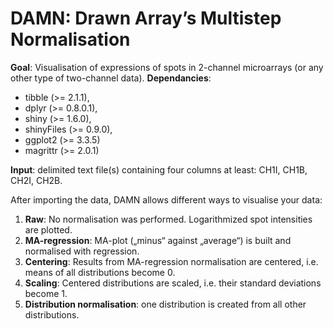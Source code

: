 # DAMN: Drawn Array’s Multistep Normalisation
**Goal**: Visualisation of  expressions of spots in 2-channel microarrays (or any other type of two-channel data).
**Dependancies**:
- tibble (>= 2.1.1),
- dplyr (>= 0.8.0.1),
- shiny (>= 1.6.0),
- shinyFiles (>= 0.9.0),
- ggplot2 (>= 3.3.5)
- magrittr (>= 2.0.1)

**Input**: delimited text file(s) containing four columns at least: CH1I, CH1B, CH2I, CH2B.

After importing the data, DAMN allows different ways to visualise your data:
1. **Raw**: No normalisation was performed. Logarithmized spot intensities are plotted. 
2. **MA-regression**: MA-plot („minus“ against „average“) is built and normalised with regression.
3. **Centering**: Results from MA-regression normalisation are centered, i.e. means of all distributions become 0.
4. **Scaling**: Centered distributions are scaled, i.e. their standard deviations become 1.
5. **Distribution normalisation**: one distribution is created from all other distributions.
